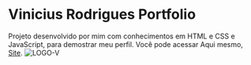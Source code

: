 # Vinicius Rodrigues Portfolio
Projeto desenvolvido por mim com conhecimentos em HTML e CSS e JavaScript, para demostrar meu perfil.
Você pode acessar Aqui mesmo, [Site](https://viniciusrodrigues.netlify.app).
<img src="" alt="LOGO-V">
